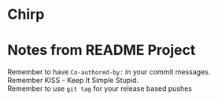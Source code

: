 # Chirp

# Notes from README Project
Remember to have `Co-authored-by:` in your commit messages. \
Remember KISS - Keep It Simple Stupid. \
Remember to use `git tag` for your release based pushes
